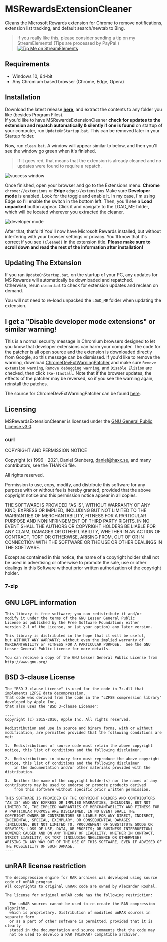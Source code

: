 # MSRewardsExtensionCleaner
Cleans the Microsoft Rewards extension for Chrome to remove notifications, extension list tracking, and default search/newtab to Bing.

> If you really like this, please consider sending a tip on my StreamElements! (Tips are processed by PayPal.)
> [![Tip Me on StreamElements](https://media.discordapp.net/attachments/558842854462717954/825041149994467378/TipMeOnSE.png)](https://streamelements.com/burritosoft/tip)

## Requirements
- Windows 10, 64-bit
- Any Chromium based browser (Chrome, Edge, Opera)

## Installation
Download the latest release [**here**](https://github.com/burritosoftware/MSRewardsExtensionCleaner/archive/refs/heads/main.zip), and extract the contents to any folder you like (besides Program Files).  
If you'd like to have MSRewardsExtensionCleaner **check for updates to the extension and repatch automatically & silently if one is found** on startup of your computer, run `UpdateOnStartup.bat`. This can be removed later in your Startup folder. 

Now, run `clean.bat`. A window will appear similar to below, and then you'll see the window go green when it's finished.
> If it goes red, that means that the extension is already cleaned and no updates were found to require a repatch.

![success window](https://media.discordapp.net/attachments/558842854462717954/824522399633899560/unknown.png)

Once finished, open your browser and go to the Extensions menu: **Chrome** `chrome://extensions` or **Edge** `edge://extensions`
Make sure **Developer mode** is enabled. Look for the toggle and enable it. In my case, I'm using Edge so I'll enable the switch in the bottom left.
Then, you'll see a **Load unpacked** button appear. Click it and navigate to the LOAD_ME folder, which will be located wherever you extracted the cleaner.

![developer mode](https://media.discordapp.net/attachments/558842854462717954/824522697606037534/unknown.png)

After that, that's it! You'll now have Microsoft Rewards installed, but without interfering with your browser settings or privacy. You'll know that it's correct if you see `(Cleaned)` in the extension title. **Please make sure to scroll down and read the rest of the information after installation!**

## Updating The Extension
If you ran `UpdateOnStartup.bat`, on the startup of your PC, any updates for MS Rewards will automatically be downloaded and repatched.  
Otherwise, rerun `clean.bat` to check for extension updates and reclean on demand. 

You will not need to re-load unpacked the `LOAD_ME` folder when updating the extension.

## I get a "Disable developer mode extensions" or similar warning!

This is a normal security message in Chromium browsers designed to let you know that developer extensions can harm your computer. The code for the patcher is all open source and the extension is downloaded directly from Google, so this message can be dismissed. If you'd like to remove the warning, download [ChromeDevExtWarningPatcher](https://github.com/Ceiridge/Chrome-Developer-Mode-Extension-Warning-Patcher/releases/latest/download/ChromeDevExtWarningPatcher.zip) and make sure `Remove extension warning`, `Remove debugging warning`, and `Disable Elision` are checked, then click `(Re-)Install`. Note that if the browser updates, the effects of the patcher may be reversed, so if you see the warning again, reinstall the patches.

The source for ChromeDevExtWarningPatcher can be found [here](https://github.com/Ceiridge/Chrome-Developer-Mode-Extension-Warning-Patcher).

## Licensing

MSRewardsExtensionCleaner is licensed under the [GNU General Public License v3.0](https://github.com/burritosoftware/MSRewardsExtensionCleaner/blob/main/LICENSE).

### curl

COPYRIGHT AND PERMISSION NOTICE

Copyright (c) 1996 - 2021, Daniel Stenberg, daniel@haxx.se, and many contributors, see the THANKS file.

All rights reserved.

Permission to use, copy, modify, and distribute this software for any purpose with or without fee is hereby granted, provided that the above copyright notice and this permission notice appear in all copies.

THE SOFTWARE IS PROVIDED "AS IS", WITHOUT WARRANTY OF ANY KIND, EXPRESS OR IMPLIED, INCLUDING BUT NOT LIMITED TO THE WARRANTIES OF MERCHANTABILITY, FITNESS FOR A PARTICULAR PURPOSE AND NONINFRINGEMENT OF THIRD PARTY RIGHTS. IN NO EVENT SHALL THE AUTHORS OR COPYRIGHT HOLDERS BE LIABLE FOR ANY CLAIM, DAMAGES OR OTHER LIABILITY, WHETHER IN AN ACTION OF CONTRACT, TORT OR OTHERWISE, ARISING FROM, OUT OF OR IN CONNECTION WITH THE SOFTWARE OR THE USE OR OTHER DEALINGS IN THE SOFTWARE.

Except as contained in this notice, the name of a copyright holder shall not be used in advertising or otherwise to promote the sale, use or other dealings in this Software without prior written authorization of the copyright holder.

### 7-zip
GNU LGPL information
--------------------

    This library is free software; you can redistribute it and/or
    modify it under the terms of the GNU Lesser General Public
    License as published by the Free Software Foundation; either
    version 2.1 of the License, or (at your option) any later version.

    This library is distributed in the hope that it will be useful,
    but WITHOUT ANY WARRANTY; without even the implied warranty of
    MERCHANTABILITY or FITNESS FOR A PARTICULAR PURPOSE.  See the GNU
    Lesser General Public License for more details.

    You can receive a copy of the GNU Lesser General Public License from
    http://www.gnu.org/




  BSD 3-clause License
  --------------------

    The "BSD 3-clause License" is used for the code in 7z.dll that implements LZFSE data decompression.
    That code was derived from the code in the "LZFSE compression library" developed by Apple Inc,
    that also uses the "BSD 3-clause License":

    ----
    Copyright (c) 2015-2016, Apple Inc. All rights reserved.

    Redistribution and use in source and binary forms, with or without modification, are permitted provided that the following conditions are met:

    1.  Redistributions of source code must retain the above copyright notice, this list of conditions and the following disclaimer.

    2.  Redistributions in binary form must reproduce the above copyright notice, this list of conditions and the following disclaimer
        in the documentation and/or other materials provided with the distribution.

    3.  Neither the name of the copyright holder(s) nor the names of any contributors may be used to endorse or promote products derived
        from this software without specific prior written permission.

    THIS SOFTWARE IS PROVIDED BY THE COPYRIGHT HOLDERS AND CONTRIBUTORS "AS IS" AND ANY EXPRESS OR IMPLIED WARRANTIES, INCLUDING, BUT NOT
    LIMITED TO, THE IMPLIED WARRANTIES OF MERCHANTABILITY AND FITNESS FOR A PARTICULAR PURPOSE ARE DISCLAIMED. IN NO EVENT SHALL THE
    COPYRIGHT OWNER OR CONTRIBUTORS BE LIABLE FOR ANY DIRECT, INDIRECT, INCIDENTAL, SPECIAL, EXEMPLARY, OR CONSEQUENTIAL DAMAGES
    (INCLUDING, BUT NOT LIMITED TO, PROCUREMENT OF SUBSTITUTE GOODS OR SERVICES; LOSS OF USE, DATA, OR PROFITS; OR BUSINESS INTERRUPTION)
    HOWEVER CAUSED AND ON ANY THEORY OF LIABILITY, WHETHER IN CONTRACT, STRICT LIABILITY, OR TORT (INCLUDING NEGLIGENCE OR OTHERWISE)
    ARISING IN ANY WAY OUT OF THE USE OF THIS SOFTWARE, EVEN IF ADVISED OF THE POSSIBILITY OF SUCH DAMAGE.
    ----




  unRAR license restriction
  -------------------------

    The decompression engine for RAR archives was developed using source
    code of unRAR program.
    All copyrights to original unRAR code are owned by Alexander Roshal.

    The license for original unRAR code has the following restriction:

      The unRAR sources cannot be used to re-create the RAR compression algorithm,
      which is proprietary. Distribution of modified unRAR sources in separate form
      or as a part of other software is permitted, provided that it is clearly
      stated in the documentation and source comments that the code may
      not be used to develop a RAR (WinRAR) compatible archiver.
